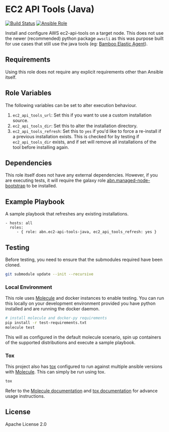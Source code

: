EC2 API Tools (Java)
====================
[![Build Status](https://travis-ci.org/abn/ansible-role-ec2-api-tools-java.svg?branch=master)](https://travis-ci.org/abn/ansible-role-ec2-api-tools-java) [![Ansible Role](https://img.shields.io/ansible/role/21887.svg)](https://galaxy.ansible.com/abn/managed-node-bootstrap/)

Install and configure AWS ec2-api-tools on a target node. This does not use the newer (recommended) python package `awscli` as this was purpose built for use cases that still use the java tools (eg: [Bamboo Elastic Agent](https://confluence.atlassian.com/bamboo/creating-a-custom-elastic-image-289277146.html)).

Requirements
------------

Using this role does not require any explicit requirements other than Ansible itself.

Role Variables
--------------

The following variables can be set to alter execution behaviour.
1. `ec2_api_tools_url`: Set this if you want to use a custom installation source.
2. `ec2_api_tools_dir`: Set this to alter the installation directory.
3. `ec2_api_tools_refresh`: Set this to `yes` if you'd like to force a re-install if a previous installation exists. This is checked for by testing if `ec2_api_tools_dir` exists, and if set will remove all installations of the tool before installing again.

Dependencies
------------

This role itself does not have any external dependencies. However, if you are executing tests, it will require the galaxy role [abn.managed-node-bootstrap](https://galaxy.ansible.com/abn/managed-node-bootstrap) to be installed.

Example Playbook
----------------

A sample playbook that refreshes any existing installations.

    - hosts: all
      roles:
         - { role: abn.ec2-api-tools-java, ec2_api_tools_refresh: yes }

Testing
-------
Before testing, you need to ensure that the submodules required have been cloned.
```sh
git submodule update --init --recursive
```

### Local Environment
This role uses [Molecule](https://molecule.readthedocs.io/en/latest/) and docker instances to enable testing. You can run this locally on your development environment provided you have python installed and are running the docker daemon.

```sh
# install molecule and docker-py requirements
pip install -r test-requirements.txt
molecule test
```

This will as configured in the default molecule scenario, spin up containers of the supported distributions and execute a sample playbook.

### Tox
This project also has [tox](http://tox.readthedocs.io/en/latest/) configured to run against multiple ansible versions with [Molecule](https://molecule.readthedocs.io/en/latest/). This can simply be run using tox.

```sh
tox
```

Refer to the [Molecule documentation](https://molecule.readthedocs.io/en/latest/testing.html) and [tox documentation](http://tox.readthedocs.io/en/latest/) for advance usage instructions.

License
-------

Apache License 2.0
